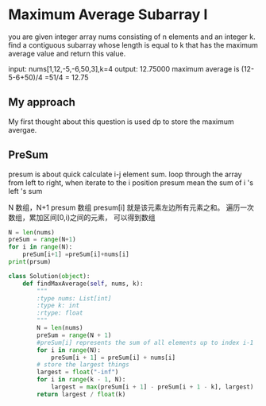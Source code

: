 # Maximum Average Subarray I

you are given integer array nums consisting of n elements and an integer k.
find a contiguous subarray whose length is equal to k that has the maximum average value and return this value.

input: nums[1,12,-5,-6,50,3],k=4
output: 12.75000
maximum average is (12-5-6+50)/4 =51/4 = 12.75

## My approach

My first thought about this question is used dp to store the maximum avergae.

## PreSum

presum is about quick calculate i-j element sum.
loop through the array from left to right, when iterate to the i position
presum mean the sum of i 's left 's sum

N 数组，N+1 presum 数组
presum[i] 就是该元素左边所有元素之和。
遍历一次数组，累加区间[0,i)之间的元素， 可以得到数组

```Python
N = len(nums)
preSum = range(N+1)
for i in range(N):
    preSum[i+1] =preSum[i]+nums[i]
print(prsum)
```

```Python
class Solution(object):
    def findMaxAverage(self, nums, k):
        """
        :type nums: List[int]
        :type k: int
        :rtype: float
        """
        N = len(nums)
        preSum = range(N + 1)
        #preSum[i] represents the sum of all elements up to index i-1
        for i in range(N):
            preSum[i + 1] = preSum[i] + nums[i]
        # store the largest things
        largest = float("-inf")
        for i in range(k - 1, N):
            largest = max(preSum[i + 1] - preSum[i + 1 - k], largest)
        return largest / float(k)
```


